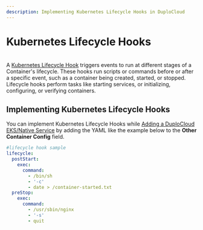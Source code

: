 ```yaml
---
description: Implementing Kubernetes Lifecycle Hooks in DuploCloud
---
```


# Kubernetes Lifecycle Hooks

\
A [Kubernetes Lifecycle Hook](https://kubernetes.io/docs/concepts/containers/container-lifecycle-hooks/) triggers events to run at different stages of a Container's lifecycle. These hooks run scripts or commands before or after a specific event, such as a container being created, started, or stopped. Lifecycle hooks perform tasks like starting services, or initializing, configuring, or verifying containers.

## Implementing Kubernetes Lifecycle Hooks

You can implement Kubernetes Lifecycle Hooks while [Adding a DuploCloud EKS/Native Service](../aws/aws-services/containers/eks-native-containers-and-services.md#adding-a-duplocloud-eks-native-service) by adding the YAML like the example below to the **Other Container Config** field.&#x20;

```yaml
#lifecycle hook sample
lifecycle:
  postStart:
    exec:
      command:
        - /bin/sh
        - '-c'
        - date > /container-started.txt
  preStop:
    exec:
      command:
        - /usr/sbin/nginx
        - '-s'
        - quit
```

